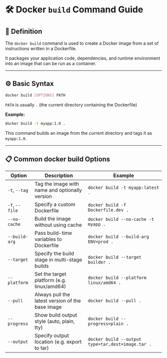 # 🛠️ Docker `build` Command Guide

## 🔹 Definition

The `docker build` command is used to create a Docker image from a set of instructions written in a Dockerfile.

It packages your application code, dependencies, and runtime environment into an image that can be run as a container.

---

## ⚙️ Basic Syntax

```bash
docker build [OPTIONS] PATH
```

`PATH` is usually `.` (the current directory containing the Dockerfile)

**Example:**

```bash
docker build -t myapp:1.0 .
```
This command builds an image from the current directory and tags it as `myapp:1.0`.

---

## 📋 Common docker build Options

| Option              | Description                                     | Example                                  |
|---------------------|-------------------------------------------------|------------------------------------------|
| `-t`, `--tag`       | Tag the image with name and optionally version  | `docker build -t myapp:latest .`         |
| `-f`, `--file`      | Specify a custom Dockerfile                     | `docker build -f Dockerfile.dev .`       |
| `--no-cache`        | Build the image without using cache             | `docker build --no-cache -t myapp .`     |
| `--build-arg`       | Pass build-time variables to Dockerfile         | `docker build --build-arg ENV=prod .`    |
| `--target`          | Specify the build stage in multi-stage builds   | `docker build --target builder .`        |
| `--platform`        | Set the target platform (e.g. linux/amd64)      | `docker build --platform linux/amd64 .`  |
| `--pull`            | Always pull the latest version of the base image| `docker build --pull .`                  |
| `--progress`        | Show build output style (auto, plain, tty)      | `docker build --progress=plain .`        |
| `--output`          | Specify output location (e.g. export to tar)    | `docker build --output type=tar,dest=image.tar .` |